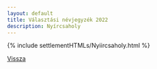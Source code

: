 ```yaml
---
layout: default
title: Választási névjegyzék 2022
description: Nyírcsaholy
---
```


{% include settlementHTMLs/Nyiircsaholy.html %}

[Vissza](./)